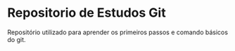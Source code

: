 # Repositorio de Estudos Git

Repositório utilizado para aprender os primeiros passos e comando básicos do git.

